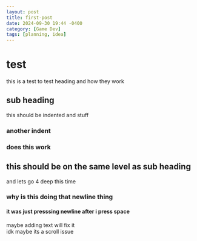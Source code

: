 ```yaml
---
layout: post
title: first-post
date: 2024-09-30 19:44 -0400
category: [Game Dev]
tags: [planning, idea]
---
```


# test
this is a test to test heading and how they work
## sub heading
this should be indented and stuff
### another indent
### does this work

## this should be on the same level as sub heading
and lets go 4 deep this time
### why is this doing that newline thing
#### it was just presssing newline after i press space
maybe adding text will fix it  
idk maybe its a scroll issue
